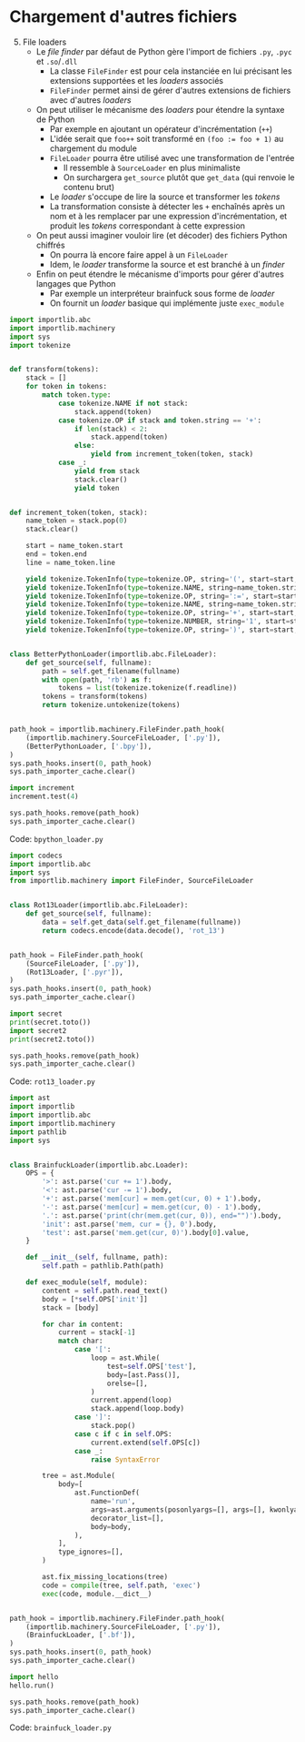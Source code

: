 # Chargement d'autres fichiers

5. File loaders
    - Le _file finder_ par défaut de Python gère l'import de fichiers `.py`, `.pyc` et `.so`/`.dll`
        - La classe `FileFinder` est pour cela instanciée en lui précisant les extensions supportées et les _loaders_ associés
        - `FileFinder` permet ainsi de gérer d'autres extensions de fichiers avec d'autres _loaders_
    - On peut utiliser le mécanisme des _loaders_ pour étendre la syntaxe de Python
        - Par exemple en ajoutant un opérateur d'incrémentation (`++`)
        - L'idée serait que `foo++` soit transformé en `(foo := foo + 1)` au chargement du module
        - `FileLoader` pourra être utilisé avec une transformation de l'entrée
            - Il ressemble à `SourceLoader` en plus minimaliste
            - On surchargera `get_source` plutôt que `get_data` (qui renvoie le contenu brut)
        - Le _loader_ s'occupe de lire la source et transformer les _tokens_
        - La transformation consiste à détecter les `+` enchaînés après un nom et à les remplacer par une expression d'incrémentation, et produit les _tokens_ correspondant à cette expression
    - On peut aussi imaginer vouloir lire (et décoder) des fichiers Python chiffrés
        - On pourra là encore faire appel à un `FileLoader`
        - Idem, le _loader_ transforme la source et est branché à un _finder_
    - Enfin on peut étendre le mécanisme d'imports pour gérer d'autres langages que Python
        - Par exemple un interpréteur brainfuck sous forme de _loader_
        - On fournit un _loader_ basique qui implémente juste `exec_module`

```python
import importlib.abc
import importlib.machinery
import sys
import tokenize


def transform(tokens):
    stack = []
    for token in tokens:
        match token.type:
            case tokenize.NAME if not stack:
                stack.append(token)
            case tokenize.OP if stack and token.string == '+':
                if len(stack) < 2:
                    stack.append(token)
                else:
                    yield from increment_token(token, stack)
            case _:
                yield from stack
                stack.clear()
                yield token


def increment_token(token, stack):
    name_token = stack.pop(0)
    stack.clear()

    start = name_token.start
    end = token.end
    line = name_token.line

    yield tokenize.TokenInfo(type=tokenize.OP, string='(', start=start, end=start, line=line)
    yield tokenize.TokenInfo(type=tokenize.NAME, string=name_token.string, start=start, end=start, line=line)
    yield tokenize.TokenInfo(type=tokenize.OP, string=':=', start=start, end=start, line=line)
    yield tokenize.TokenInfo(type=tokenize.NAME, string=name_token.string, start=start, end=start, line=line)
    yield tokenize.TokenInfo(type=tokenize.OP, string='+', start=start, end=start, line=line)
    yield tokenize.TokenInfo(type=tokenize.NUMBER, string='1', start=start, end=start, line=line)
    yield tokenize.TokenInfo(type=tokenize.OP, string=')', start=start, end=end, line=line)


class BetterPythonLoader(importlib.abc.FileLoader):
    def get_source(self, fullname):
        path = self.get_filename(fullname)
        with open(path, 'rb') as f:
            tokens = list(tokenize.tokenize(f.readline))
        tokens = transform(tokens)
        return tokenize.untokenize(tokens)


path_hook = importlib.machinery.FileFinder.path_hook(
    (importlib.machinery.SourceFileLoader, ['.py']),
    (BetterPythonLoader, ['.bpy']),
)
sys.path_hooks.insert(0, path_hook)
sys.path_importer_cache.clear()

import increment
increment.test(4)

sys.path_hooks.remove(path_hook)
sys.path_importer_cache.clear()
```
Code: `bpython_loader.py`

```python
import codecs
import importlib.abc
import sys
from importlib.machinery import FileFinder, SourceFileLoader


class Rot13Loader(importlib.abc.FileLoader):
    def get_source(self, fullname):
        data = self.get_data(self.get_filename(fullname))
        return codecs.encode(data.decode(), 'rot_13')


path_hook = FileFinder.path_hook(
    (SourceFileLoader, ['.py']),
    (Rot13Loader, ['.pyr']),
)
sys.path_hooks.insert(0, path_hook)
sys.path_importer_cache.clear()

import secret
print(secret.toto())
import secret2
print(secret2.toto())

sys.path_hooks.remove(path_hook)
sys.path_importer_cache.clear()
```
Code: `rot13_loader.py`

```python
import ast
import importlib
import importlib.abc
import importlib.machinery
import pathlib
import sys


class BrainfuckLoader(importlib.abc.Loader):
    OPS = {
        '>': ast.parse('cur += 1').body,
        '<': ast.parse('cur -= 1').body,
        '+': ast.parse('mem[cur] = mem.get(cur, 0) + 1').body,
        '-': ast.parse('mem[cur] = mem.get(cur, 0) - 1').body,
        '.': ast.parse('print(chr(mem.get(cur, 0)), end="")').body,
        'init': ast.parse('mem, cur = {}, 0').body,
        'test': ast.parse('mem.get(cur, 0)').body[0].value,
    }

    def __init__(self, fullname, path):
        self.path = pathlib.Path(path)

    def exec_module(self, module):
        content = self.path.read_text()
        body = [*self.OPS['init']]
        stack = [body]

        for char in content:
            current = stack[-1]
            match char:
                case '[':
                    loop = ast.While(
                        test=self.OPS['test'],
                        body=[ast.Pass()],
                        orelse=[],
                    )
                    current.append(loop)
                    stack.append(loop.body)
                case ']':
                    stack.pop()
                case c if c in self.OPS:
                    current.extend(self.OPS[c])
                case _:
                    raise SyntaxError

        tree = ast.Module(
            body=[
                ast.FunctionDef(
                    name='run',
                    args=ast.arguments(posonlyargs=[], args=[], kwonlyargs=[], kw_defaults=[], defaults=[]),
                    decorator_list=[],
                    body=body,
                ),
            ],
            type_ignores=[],
        )

        ast.fix_missing_locations(tree)
        code = compile(tree, self.path, 'exec')
        exec(code, module.__dict__)


path_hook = importlib.machinery.FileFinder.path_hook(
    (importlib.machinery.SourceFileLoader, ['.py']),
    (BrainfuckLoader, ['.bf']),
)
sys.path_hooks.insert(0, path_hook)
sys.path_importer_cache.clear()

import hello
hello.run()

sys.path_hooks.remove(path_hook)
sys.path_importer_cache.clear()
```
Code: `brainfuck_loader.py`
